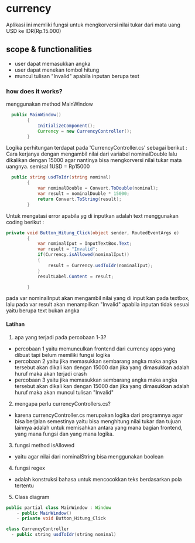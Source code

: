 # currency
Aplikasi ini memliki fungsi untuk mengkorversi nilai tukar dari mata uang USD ke IDR(Rp.15.000)

## scope & functionalities
- user dapat memasukkan angka
- user dapat menekan tombol hitung
- muncul tulisan "Invalid" apabila inputan berupa text

### how does it works?
menggunakan method MainWindow

```java
  public MainWindow()
        {
            InitializeComponent();
            Currency = new CurrencyController();
        }
```
Logika perhitungan terdapat pada 'CurrencyController.cs' sebagai berikut :
Cara kerjanya dengan mengambil nilai dari variabel nominalDouble lalu dikalikan dengan 15000 agar nantinya bisa mengkorversi nilai tukar mata uangnya. semisal 1USD = Rp15000
```csharp
  public string usdToIdr(string nominal)
        {
            var nominalDouble = Convert.ToDouble(nominal);
            var result = nominalDouble * 15000;
            return Convert.ToString(result);
        }
```
Untuk mengatasi error apabila yg di inputkan adalah text menggunakan coding berikut :
```csharp
private void Button_Hitung_Click(object sender, RoutedEventArgs e)
        {
            var nominalIput = InputTextBox.Text;
            var result = "Invalid";
            if(Currency.isAllowed(nominalIput))
            {
                result = Currency.usdToIdr(nominalIput);
            }
            resultLabel.Content = result;

        }
```
pada var nominalInput akan mengambil nilai yang di input kan pada textbox, lalu pada var result akan menampilkan "Invalid" apabila inputan tidak sesuai yaitu berupa text bukan angka

#### Latihan
1. apa yang terjadi pada percobaan 1-3?
  - percobaan 1 yaitu memunculkan frontend dari currency apps yang dibuat tapi belum memiliki fungsi logika
  - percobaan 2 yaitu jika memasukkan sembarang angka maka angka tersebut akan dikali kan dengan 15000 dan jika yang dimasukkan adalah huruf maka akan terjadi crash
  - percobaan 3 yaitu jika memasukkan sembarang angka maka angka tersebut akan dikali kan dengan 15000 dan jika yang dimasukkan adalah huruf maka akan muncul tulisan "Invalid"
2. mengapa perlu currencyControllers.cs?
  - karena currencyController.cs merupakan logika dari programnya agar bisa berjalan semestinya yaitu bisa menghitung nilai tukar dan tujuan lainnya adalah untuk memisahkan
    antara yang mana bagian frontend, yang mana fungsi dan yang mana logika.
3. fungsi method isAllowed
  - yaitu agar nilai dari nominalString bisa menggunakan boolean
4. fungsi regex
  - adalah konstruksi bahasa untuk mencocokkan teks berdasarkan pola tertentu
5. Class diagram
```java
public partial class MainWindow : Window
    - public MainWindow()
    - private void Button_Hitung_Click
```
```java
class CurrencyController
  - public string usdToIdr(string nominal)
```
